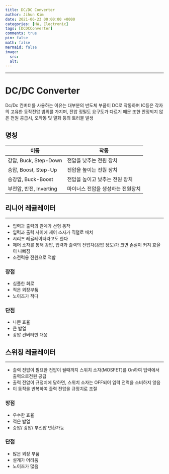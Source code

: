 ```yaml
---
title: DC/DC Converter
author: Jihun Kim
date: 2021-06-23 00:00:00 +0000
categories: [HW, Electronic]
tags: [DCDCConverter]
comments: true
pin: false
math: false
mermaid: false
image:
  src:
  alt:
---
```

---

# DC/DC Converter
Dc/Dc 컨버터를 사용하는 이유는 대부분의 반도체 부품이 DC로 작동하며 IC등은 각자의 고유한 동작전압 범위를 가지며, 전압 정밀도 요구도가 다르기 때문 또한 안정되지 않은 전원 공급시, 오작동 및 열화 등의 트러블 발생

## 명칭

| 이름                    | 작동                              |
| ----------------------- | --------------------------------- |
| 강압, Buck, Step-Down   | 전압을 낮추는 전원 장치           |
| 승압,  Boost, Step-Up   | 전압을 높이는 전원 장치           |
| 승강압, Buck-Boost      | 전압을 높이고 낮추는 전원 장치    |
| 부전압, 반전, Inverting | 마이너스 전압을 생성하는 전원장치 |

## 리니어 레귤레이터
---
- 입력과 출력의 관계가 선형 동작
- 입력과 출력 사이에 제어 소자가 직렬로 배치
- 시리즈 레귤레이터라고도 한다
- 제어 소자를 통해 강압, 입력과 출력의 전압차(강압 정도)가 크면 손실이 커져 효율이 나빠짐
- 소전력용 전원으로 적합

### 장점
- 심플한 회로
- 적은 외장부품
- 노이즈가 적다

### 단점
- 나쁜 효율
- 큰 발열
- 강압 컨버터만 대응

## 스위칭 레귤레이터
---
- 출력 전압이 필요한 전압이 될때까지 스위치 소자(MOSFET)를 On하여 입력에서 출력으로전원 공급
- 출력 전압이 규정치에 달하면, 스위치 소자는 OFF되어 입력 전력을 소비하지 않음
- 이 동작을 반복하여 출력 전압을 규정치로 조절

### 장점
- 우수한 효율
- 적은 발열
- 승압/ 강압/ 부전압 변환가능

### 단점
- 많은 외장 부품
- 설계가 어려움
- 노이즈가 많음